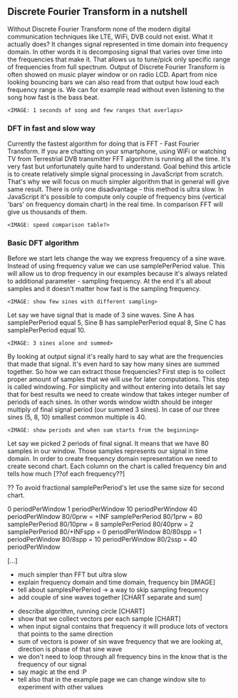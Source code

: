 ## Discrete Fourier Transform in a nutshell

Without Discrete Fourier Transform none of the modern digital communication techniques like LTE, WiFi, DVB could
not exist. What it actually does? It changes signal represented in time domain into frequency domain. In other
words it is decomposing signal that varies over time into the frequencies that make it. That allows us to
tune/pick only specific range of frequencies from full spectrum.
Output of Discrete Fourier Transform is often showed on music player window or on radio LCD. Apart from nice looking
bouncing bars we can also read from that output how loud each frequency range is. We can for example read without even
listening to the song how fast is the bass beat.

    <IMAGE: 1 seconds of song and few ranges that overlaps>

### DFT in fast and slow way

Currently the fastest algorithm for doing that is FFT - Fast Fourier Transform. If you are chatting on your smartphone,
using WiFi or watching TV from Terrestrial DVB transmitter FFT algorithm is running all the time. It's very fast but
unfortunately quite hard to understand. Goal behind this article is to create relatively simple signal processing in
JavaScript from scratch. That's why we will focus on much simpler algorithm that in general will give same result.
There is only one disadvantage - this method is ultra slow. In JavaScript it's possible to compute only couple of
frequency bins (vertical 'bars' on frequency domain chart) in the real time. In comparison FFT will give us thousands
of them.

    <IMAGE: speed comparison table?>

### Basic DFT algorithm

Before we start lets change the way we express frequency of a sine wave. Instead of using frequency value we can
use samplePerPeriod value. This will allow us to drop frequency in our examples because it's always related to
additional parameter - sampling frequency. At the end it's all about samples and it doesn't matter how fast is the
sampling frequency.

    <IMAGE: show few sines with different sampling>

Let say we have signal that is made of 3 sine waves. Sine A has samplePerPeriod equal 5, Sine B has samplePerPeriod
equal 8, Sine C has samplePerPeriod equal 10.

    <IMAGE: 3 sines alone and summed>

By looking at output signal it's really hard to say what are the frequencies that made that signal. It's even hard
to say how many sines are summed together. So how we can extract those frequencies? First step is to collect proper
amount of samples that we will use for later computations. This step is called windowing. For simplicity and without
entering into details let say that for best results we need to create window that takes integer number of periods
of each sines. In other words window width should be integer multiply of final signal period (our summed 3 sines).
In case of our three sines (5, 8, 10) smallest common multiple is 40.

    <IMAGE: show periods and when sum starts from the beginning>

Let say we picked 2 periods of final signal. It means that we have 80 samples in our window. Those samples represents
our signal in time domain. In order to create frequency domain representation we need to create second chart. Each
column on the chart is called frequency bin and tells how much [??of each frequency??]

?? To avoid fractional samplePerPeriod's let use the same size for second chart.

0 periodPerWindow                 1 periodPerWindow               10 periodPerWindow              40 periodPerWindow
80/0prw = +INF samplePerPeriod    80/1prw = 80 samplePerPeriod    80/10prw = 8 samplePerPeriod    80/40prw = 2 samplePerPeriod
80/+INFspp = 0 periodPerWindow    80/80spp = 1 periodPerWindow    80/8spp = 10 periodPerWindow    80/2ssp = 40 periodPerWindow



[...]



+ much simpler than FFT but ultra slow
+ explain frequency domain and time domain, frequency bin [IMAGE]
+ tell about samplesPerPeriod -> a way to skip sampling frequency
+ add couple of sine waves together [CHART separate and sum]
- describe algorithm, running circle [CHART]
- show that we collect vectors per each sample [CHART]
- when input signal contains that frequency it will produce lots of vectors that points to the same direction
- sum of vectors is power of sin wave frequency that we are looking at, direction is phase of that sine wave
- we don't need to loop through all frequency bins in the know that is the frequency of our signal
- say magic at the end :P
- tell also that in the example page we can change window site to experiment with other values